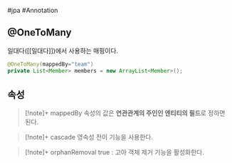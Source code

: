 #jpa #Annotation 

## @OneToMany
일대다([[일대다]])에서 사용하는 매핑이다.

```java
@OneToMany(mappedBy="team")
private List<Member> members = new ArrayList<Member>();
```

## 속성
> [!note]+ mappedBy
> 속성의 값은 **연관관계의 주인인 엔티티의 필드**로 정하면 된다.

> [!note]+ cascade
> 영속성 전이 기능을 사용한다.

> [!note]+ orphanRemoval
> true : 고아 객체 제거 기능을 활성화한다.
> 